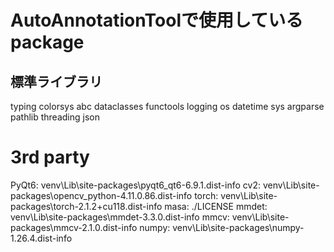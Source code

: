 # AutoAnnotationToolで使用しているpackage

## 標準ライブラリ
typing
colorsys
abc
dataclasses
functools
logging
os
datetime
sys
argparse
pathlib
threading
json

# 3rd party
PyQt6: venv\Lib\site-packages\pyqt6_qt6-6.9.1.dist-info
cv2: venv\Lib\site-packages\opencv_python-4.11.0.86.dist-info
torch: venv\Lib\site-packages\torch-2.1.2+cu118.dist-info
masa: ./LICENSE
mmdet: venv\Lib\site-packages\mmdet-3.3.0.dist-info
mmcv: venv\Lib\site-packages\mmcv-2.1.0.dist-info
numpy: venv\Lib\site-packages\numpy-1.26.4.dist-info


